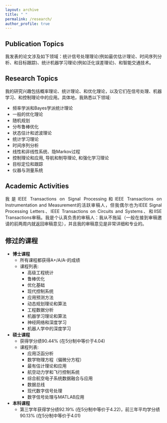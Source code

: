 ```yaml
---
layout: archive
title: " " 
permalink: /research/
author_profile: true
---
```


## Publication Topics
<html><body>
<p align="justify">
 我发表的论文涉及如下领域：统计信号处理理论(例如最优估计理论、时间序列分析、和目标跟踪)、统计机器学习理论(例如泛化误差理论)、和智能交通技术。
</p>
</body></html>

## Research Topics
<html><body>
<p align="justify">
 我的研究兴趣包括概率理论、统计理论、和优化理论，以及它们在信号处理、机器学习、和控制理论中的应用。具体地，我熟悉以下领域:
</p>
</body></html>

* 频率学派和Bayes学派统计理论
* 一般的优化理论
* 随机规划
* 分布鲁棒优化
* 状态估计和滤波理论
* 统计学习理论
* 时间序列分析
* 线性和非线性系统、隐Markov过程
* 控制理论和应用, 导航和制导理论, 和强化学习理论
* 目标定位和跟踪
* 仪器与测量系统

## Academic Activities
<html><body>
<p align="justify">
我是IEEE Transactions on Signal Processing和IEEE Transactions on Instrumentation and Measurement的活跃审稿人，但我偶尔也为IEEE Signal Processing Letters、IEEE Transactions on Circuits and Systems、和IISE Transactions审稿。我是个认真负责的审稿人：我从不拖延（一般在接到审稿邀请的前两周内就返回审稿意见），并且我的审稿意见是非常详细和专业的。
</p>
</body></html>

## 修过的课程
+ __博士课程__
  * 所有课程都获得A+/A/A-的成绩
  * 课程列表:
    - 高级工程统计
    - 鲁棒优化
    - 优化基础
    - 现代控制系统
    - 应用预测方法
    - 动态规划理论和算法
    - 工程数据分析
    - 机器学习理论和算法
    - 神经网络和深度学习
    - 机器人学中的深度学习
+ __硕士课程__
  * 获得学分绩90.44% (在5分制中等价于4.04)
  * 课程列表:
    - 应用泛函分析
    - 数学物理方程（偏微分方程）
    - 最有估计理论和应用
    - 航空动力学和飞行控制系统
    - 综合航空电子系统数据融合与应用
    - 数据总线
    - 现代数字信号处理
    - 数字信号处理与MATLAB应用
+ __本科课程__
  * 第三学年获得学分绩92.19% (在5分制中等价于4.22)，前三年平均学分绩90.13% (在5分制中等价于4.01)


